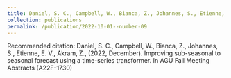 ```yaml
---
title: Daniel, S. C., Campbell, W., Bianca, Z., Johannes, S., Etienne, E. V., Akram, Z., (2022, December). Improving sub-seasonal to seasonal forecast using a time-series transformer. In AGU Fall Meeting Abstracts (A22F-1730)
collection: publications
permalink: /publication/2022-10-01--number-09
---
```


Recommended citation: Daniel, S. C., Campbell, W., Bianca, Z., Johannes, S., Etienne, E. V., Akram, Z., (2022, December). Improving sub-seasonal to seasonal forecast using a time-series transformer. In AGU Fall Meeting Abstracts (A22F-1730)
